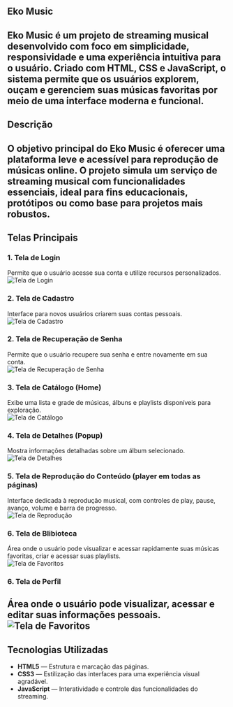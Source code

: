 ## Eko Music
**Eko Music** é um projeto de streaming musical desenvolvido com foco em simplicidade, responsividade e uma experiência intuitiva para o usuário. Criado com HTML, CSS e JavaScript, o sistema permite que os usuários explorem, ouçam e gerenciem suas músicas favoritas por meio de uma interface moderna e funcional.
---
## Descrição
O objetivo principal do Eko Music é oferecer uma plataforma leve e acessível para reprodução de músicas online. O projeto simula um serviço de streaming musical com funcionalidades essenciais, ideal para fins educacionais, protótipos ou como base para projetos mais robustos.
---
## Telas Principais
### 1. Tela de Login  
Permite que o usuário acesse sua conta e utilize recursos personalizados.  
![Tela de Login](https://user-images.githubusercontent.com/seu-usuario/gif-login.gif)
### 2. Tela de Cadastro  
Interface para novos usuários criarem suas contas pessoais.  
![Tela de Cadastro](https://user-images.githubusercontent.com/seu-usuario/gif-cadastro.gif)
### 2. Tela de Recuperação de Senha  
Permite que o usuário recupere sua senha e entre novamente em sua conta.  
![Tela de Recuperação de Senha](https://user-images.githubusercontent.com/seu-usuario/gif-cadastro.gif)
### 3. Tela de Catálogo (Home)  
Exibe uma lista e grade de músicas, álbuns e playlists disponíveis para exploração.  
![Tela de Catálogo](https://user-images.githubusercontent.com/seu-usuario/gif-catalogo.gif)
### 4. Tela de Detalhes (Popup) 
Mostra informações detalhadas sobre um álbum selecionado.  
![Tela de Detalhes](https://user-images.githubusercontent.com/seu-usuario/gif-detalhes.gif)
### 5. Tela de Reprodução do Conteúdo (player em todas as páginas)  
Interface dedicada à reprodução musical, com controles de play, pause, avanço, volume e barra de progresso.  
![Tela de Reprodução](https://user-images.githubusercontent.com/seu-usuario/gif-player.gif)
### 6. Tela de Blibioteca 
Área onde o usuário pode visualizar e acessar rapidamente suas músicas favoritas, criar e acessar suas playlists.  
![Tela de Favoritos](https://user-images.githubusercontent.com/seu-usuario/gif-favoritos.gif)
### 6. Tela de Perfil
Área onde o usuário pode visualizar, acessar e editar suas informações pessoais.  
![Tela de Favoritos](https://user-images.githubusercontent.com/seu-usuario/gif-favoritos.gif)
---
## Tecnologias Utilizadas
- **HTML5** — Estrutura e marcação das páginas.
- **CSS3** — Estilização das interfaces para uma experiência visual agradável.
- **JavaScript** — Interatividade e controle das funcionalidades do streaming.

